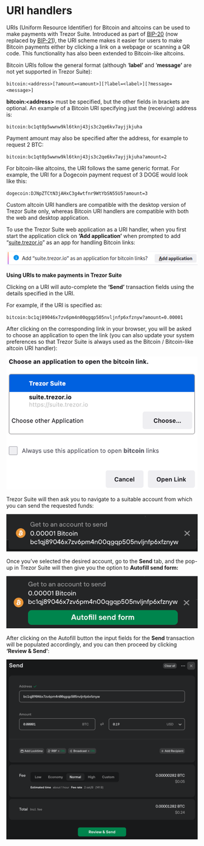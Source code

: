 # URI handlers

URIs (Uniform Resource Identifier) for Bitcoin and altcoins can be used to make payments with Trezor Suite. Introduced as part of [BIP-20](https://github.com/bitcoin/bips/blob/master/bip-0020.mediawiki) (now replaced by [BIP-21](https://github.com/bitcoin/bips/blob/master/bip-0021.mediawiki)), the URI scheme makes it easier for users to make Bitcoin payments either by clicking a link on a webpage or scanning a QR code. This functionality has also been extended to Bitcoin-like altcoins.

Bitcoin URIs follow the general format (although ‘**label’** and ‘**message’** are not yet supported in Trezor Suite):

`bitcoin:<address>[?amount=<amount>][?label=<label>][?message=<message>]`

**bitcoin:\<address>** must be specified, but the other fields in brackets are optional. An example of a Bitcoin URI specifying just the (receiving) address is:

`bitcoin:bc1qt0p5wwnw9kl6tknj43js3c2qe6kv7ayjjkjuha`

Payment amount may also be specified after the address, for example to request 2 BTC:

`bitcoin:bc1qt0p5wwnw9kl6tknj43js3c2qe6kv7ayjjkjuha?amount=2`

For bitcoin-like altcoins, the URI follows the same generic format. For example, the URI for a Dogecoin payment request of 3 DOGE would look like this:

`dogecoin:DJNpZTCtN3jAHxC3g4wtfnr9WtYbSN55U5?amount=3`

Custom altcoin URI handlers are compatible with the desktop version of Trezor Suite only, whereas Bitcoin URI handlers are compatible with both the web and desktop application.

To use the Trezor Suite web application as a URI handler, when you first start the application click on **‘Add application’** when prompted to add “[suite.trezor.io](http://suite.trezor.io)” as an app for handling Bitcoin links:

![](<../../.gitbook/assets/image (2) (1).png>)

**Using URIs to make payments in Trezor Suite**

Clicking on a URI will auto-complete the **‘Send’** transaction fields using the details specified in the URI.

For example, if the URI is specified as:

`bitcoin:bc1qj89046x7zv6pm4n00qgqp505nvljnfp6xfznyw?amount=0.00001`

After clicking on the corresponding link in your browser, you will be asked to choose an application to open the link (you can also update your system preferences so that Trezor Suite is always used as the Bitcoin / Bitcoin-like altcoin URI handler):

![](<../../.gitbook/assets/image (9).png>)



Trezor Suite will then ask you to navigate to a suitable account from which you can send the requested funds:

![](<../../.gitbook/assets/image (5).png>)

Once you’ve selected the desired account, go to the **Send** tab, and the pop-up in Trezor Suite will then give you the option to **Autofill send form:**

![](../../.gitbook/assets/image.png)

After clicking on the Autofill button the input fields for the **Send** transaction will be populated accordingly, and you can then proceed by clicking **‘Review & Send’**:

![](<../../.gitbook/assets/image (1).png>)
